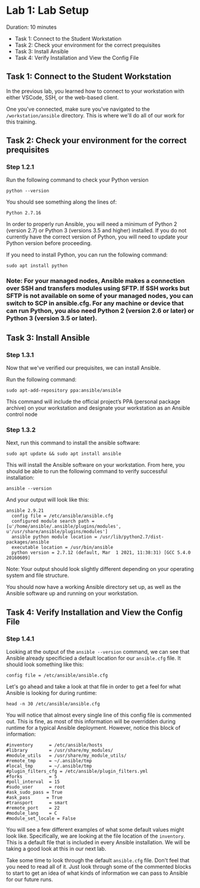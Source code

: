 # Lab 1: Lab Setup

Duration: 10 minutes

- Task 1: Connect to the Student Workstation
- Task 2: Check your environment for the correct prequisites
- Task 3: Install Ansible
- Task 4: Verify Installation and View the Config File

## Task 1: Connect to the Student Workstation

In the previous lab, you learned how to connect to your workstation with either VSCode, SSH, or the web-based client.

One you've connected, make sure you've navigated to the `/workstation/ansible` directory. This is where we'll do all of our work for this training.

## Task 2: Check your environment for the correct prequisites

### Step 1.2.1

Run the following command to check your Python version

```shell
python --version
```

You should see something along the lines of:

```text
Python 2.7.16
```

In order to properly run Ansible, you will need a minimum of Python 2 (version 2.7) or Python 3 (versions 3.5 and higher) installed.  If you do not currently have the correct version of Python, you will need to update your Python version before proceeding.

If you need to install Python, you can run the following command:

```shell
sudo apt install python
```


### Note: For your managed nodes, Ansible makes a connection over SSH and transfers modules using SFTP. If SSH works but SFTP is not available on some of your managed nodes, you can switch to SCP in ansible.cfg. For any machine or device that can run Python, you also need Python 2 (version 2.6 or later) or Python 3 (version 3.5 or later).


## Task 3: Install Ansible

### Step 1.3.1

Now that we've verified our prequisites, we can install Ansible.  

Run the following command:

```shell
sudo apt-add-repository ppa:ansible/ansible
```
This command will include the official project’s PPA (personal package archive) on your workstation and designate your workstation as an Ansible control node

### Step 1.3.2

Next, run this command to install the ansible software:

```shell
sudo apt update && sudo apt install ansible
```
This will install the Ansible software on your workstation.  From here, you should be able to run the following command to verify successful installation:

```shell
ansible --version
```

And your output will look like this:

```
ansible 2.9.21
  config file = /etc/ansible/ansible.cfg
  configured module search path = [u'/home/ansible/.ansible/plugins/modules', u'/usr/share/ansible/plugins/modules']
  ansible python module location = /usr/lib/python2.7/dist-packages/ansible
  executable location = /usr/bin/ansible
  python version = 2.7.12 (default, Mar  1 2021, 11:38:31) [GCC 5.4.0 20160609]
```

Note: Your output should look slightly different depending on your operating system and file structure.


You should now have a working Ansible directory set up, as well as the Ansible software up and running on your workstation.

## Task 4: Verify Installation and View the Config File

### Step 1.4.1

Looking at the output of the `ansible --version` command, we can see that Ansible already specificied a default location for our `ansible.cfg` file.  It should look something like this:

```shell
config file = /etc/ansible/ansible.cfg
```

Let's go ahead and take a look at that file in order to get a feel for what Ansible is looking for during runtime:

```shell
head -n 30 /etc/ansible/ansible.cfg
```

You will notice that almost every single line of this config file is commented out.  This is fine, as most of this information will be overridden during runtime for a typical Ansible deployment.  However, notice this block of information:

```text
#inventory      = /etc/ansible/hosts
#library        = /usr/share/my_modules/
#module_utils   = /usr/share/my_module_utils/
#remote_tmp     = ~/.ansible/tmp
#local_tmp      = ~/.ansible/tmp
#plugin_filters_cfg = /etc/ansible/plugin_filters.yml
#forks          = 5
#poll_interval  = 15
#sudo_user      = root
#ask_sudo_pass = True
#ask_pass      = True
#transport      = smart
#remote_port    = 22
#module_lang    = C
#module_set_locale = False
```

You will see a few different examples of what some default values might look like.  Specifically, we are looking at the file location of the `inventory`.  This is a default file that is included in every Ansible installation.  We will be taking a good look at this in our next lab.

Take some time to look through the default `ansible.cfg` file.  Don't feel that you need to read all of it.  Just look through some of the commented blocks to start to get an idea of what kinds of information we can pass to Ansible for our future runs.
